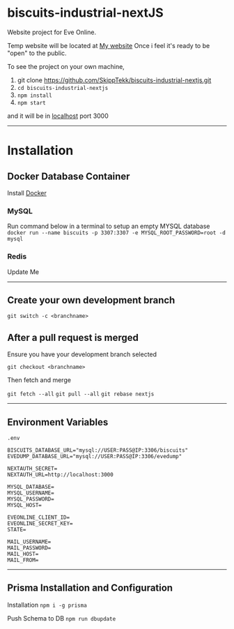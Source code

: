 # biscuits-industrial-nextJS

Website project for Eve Online.

Temp website will be located at [My website](https://skipptekk.com) Once i feel it's ready to be "open" to the public.

To see the project on your own machine,

1. git clone https://github.com/SkippTekk/biscuits-industrial-nextjs.git
2. `cd biscuits-industrial-nextjs`
3. `npm install`
4. `npm start`

and it will be in [localhost](http://localhost:3000) port 3000

---

# Installation

## Docker Database Container

Install [Docker](https://www.docker.com)

### MySQL

Run command below in a terminal to setup an empty MYSQL database
`docker run --name biscuits -p 3307:3307 -e MYSQL_ROOT_PASSWORD=root -d mysql`

### Redis

Update Me

---

## Create your own development branch

`git switch -c <branchname>`

## After a pull request is merged

Ensure you have your development branch selected

`git checkout <branchname>`

Then fetch and merge

`git fetch --all`
`git pull --all`
`git rebase nextjs`

---

## Environment Variables

`.env`

```
BISCUITS_DATABASE_URL="mysql://USER:PASS@IP:3306/biscuits"
EVEDUMP_DATABASE_URL="mysql://USER:PASS@IP:3306/evedump"

NEXTAUTH_SECRET=
NEXTAUTH_URL=http://localhost:3000

MYSQL_DATABASE=
MYSQL_USERNAME=
MYSQL_PASSWORD=
MYSQL_HOST=

EVEONLINE_CLIENT_ID=
EVEONLINE_SECRET_KEY=
STATE=

MAIL_USERNAME=
MAIL_PASSWORD=
MAIL_HOST=
MAIL_FROM=
```

---

## Prisma Installation and Configuration

Installation
`npm i -g prisma`

Push Schema to DB
`npm run dbupdate`
